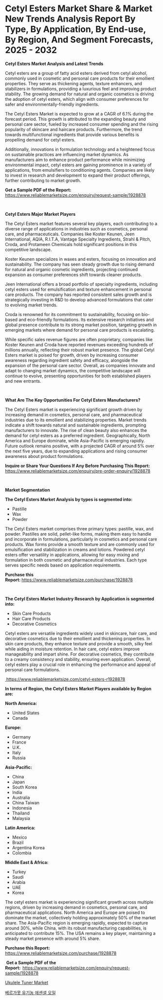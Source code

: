 <p><h1>Cetyl Esters Market Share & Market New Trends Analysis Report By Type, By Application, By End-use, By Region, And Segment Forecasts, 2025 - 2032</h1></p><p><strong>Cetyl Esters Market Analysis and Latest Trends</strong></p>
<p><p>Cetyl esters are a group of fatty acid esters derived from cetyl alcohol, commonly used in cosmetic and personal care products for their emollient properties. They serve as thickening agents, texture enhancers, and stabilizers in formulations, providing a luxurious feel and improving product stability. The growing demand for natural and organic cosmetics is driving the adoption of cetyl esters, which align with consumer preferences for safer and environmentally-friendly ingredients.</p><p>The Cetyl Esters Market is expected to grow at a CAGR of 6.1% during the forecast period. This growth is attributed to the expanding beauty and personal care sector, fueled by increased consumer spending and the rising popularity of skincare and haircare products. Furthermore, the trend towards multifunctional ingredients that provide various benefits is propelling demand for cetyl esters. </p><p>Additionally, innovations in formulation technology and a heightened focus on sustainable practices are influencing market dynamics. As manufacturers aim to enhance product performance while minimizing environmental impact, cetyl esters are gaining prominence in a variety of applications, from emulsifiers to conditioning agents. Companies are likely to invest in research and development to expand their product offerings, further contributing to market growth.</p></p>
<p><strong>Get a Sample PDF of the Report:&nbsp;</strong> <a href="https://www.reliablemarketsize.com/enquiry/request-sample/1928878?utm_campaign=1103&utm_medium=2&utm_source=Github&utm_content=ia&utm_term=16012025&utm_id=cetyl-esters">https://www.reliablemarketsize.com/enquiry/request-sample/1928878</a></p>
<p>&nbsp;</p>
<p><strong>Cetyl Esters Major Market Players</strong></p>
<p><p>The Cetyl Esters market features several key players, each contributing to a diverse range of applications in industries such as cosmetics, personal care, and pharmaceuticals. Companies like Koster Keunen, Jeen International, AQIA, R.I.T.A, Vantage Specialty Ingredients, Strahl & Pitch, Croda, and Protameen Chemicals hold significant positions in this competitive landscape.</p><p>Koster Keunen specializes in waxes and esters, focusing on innovation and sustainability. The company has seen steady growth due to rising demand for natural and organic cosmetic ingredients, projecting continued expansion as consumer preferences shift towards cleaner products.</p><p>Jeen International offers a broad portfolio of specialty ingredients, including cetyl esters used for emulsification and texture enhancement in personal care products. The company has reported consistent sales growth and is strategically investing in R&D to develop advanced formulations that cater to evolving market trends.</p><p>Croda is renowned for its commitment to sustainability, focusing on bio-based and eco-friendly formulations. Its extensive research initiatives and global presence contribute to its strong market position, targeting growth in emerging markets where demand for personal care products is escalating.</p><p>While specific sales revenue figures are often proprietary, companies like Koster Keunen and Croda have reported revenues exceeding hundreds of millions annually, reflecting their robust market presence. The global Cetyl Esters market is poised for growth, driven by increasing consumer awareness regarding ingredient safety and efficacy, alongside the expansion of the personal care sector. Overall, as companies innovate and adapt to changing market dynamics, the competitive landscape will continue to evolve, presenting opportunities for both established players and new entrants.</p></p>
<p>&nbsp;</p>
<p><strong>What Are The Key Opportunities For Cetyl Esters Manufacturers?</strong></p>
<p><p>The Cetyl Esters market is experiencing significant growth driven by increasing demand in cosmetics, personal care, and pharmaceutical industries due to its emollient and stabilizing properties. Market trends indicate a shift towards natural and sustainable ingredients, prompting manufacturers to innovate. The rise of clean beauty also enhances the demand for cetyl esters as a preferred ingredient. Geographically, North America and Europe dominate, while Asia-Pacific is emerging rapidly. Future outlook remains positive, with a projected CAGR of around 5% over the next five years, due to expanding applications and rising consumer awareness about product formulations.</p></p>
<p><strong>Inquire or Share Your Questions If Any Before Purchasing This Report:</strong> <a href="https://www.reliablemarketsize.com/enquiry/pre-order-enquiry/1928878?utm_campaign=1103&utm_medium=2&utm_source=Github&utm_content=ia&utm_term=16012025&utm_id=cetyl-esters">https://www.reliablemarketsize.com/enquiry/pre-order-enquiry/1928878</a></p>
<p>&nbsp;</p>
<p><strong>Market Segmentation</strong></p>
<p><strong>The Cetyl Esters Market Analysis by types is segmented into:</strong></p>
<p><ul><li>Pastille</li><li>Wax</li><li>Powder</li></ul></p>
<p><p>The Cetyl Esters market comprises three primary types: pastille, wax, and powder. Pastilles are solid, pellet-like forms, making them easy to handle and incorporate in formulations, particularly in cosmetics and personal care products. Wax forms provide a smooth texture and are commonly used for emulsification and stabilization in creams and lotions. Powdered cetyl esters offer versatility in applications, allowing for easy mixing and formulation in both cosmetic and pharmaceutical industries. Each type serves specific needs based on application requirements.</p></p>
<p><strong>Purchase this Report:&nbsp;</strong><a href="https://www.reliablemarketsize.com/purchase/1928878?utm_campaign=1103&utm_medium=2&utm_source=Github&utm_content=ia&utm_term=16012025&utm_id=cetyl-esters">https://www.reliablemarketsize.com/purchase/1928878</a></p>
<p>&nbsp;</p>
<p><strong>The Cetyl Esters Market Industry Research by Application is segmented into:</strong></p>
<p><ul><li>Skin Care Products</li><li>Hair Care Products</li><li>Decorative Cosmetics</li></ul></p>
<p><p>Cetyl esters are versatile ingredients widely used in skincare, hair care, and decorative cosmetics due to their emollient and thickening properties. In skin care products, they enhance texture and provide a smooth, silky feel while aiding in moisture retention. In hair care, cetyl esters improve manageability and impart shine. For decorative cosmetics, they contribute to a creamy consistency and stability, ensuring even application. Overall, cetyl esters play a crucial role in enhancing the performance and appeal of personal care formulations.</p></p>
<p><a href="https://www.reliablemarketsize.com/cetyl-esters-r1928878?utm_campaign=1103&utm_medium=2&utm_source=Github&utm_content=ia&utm_term=16012025&utm_id=cetyl-esters">&nbsp;https://www.reliablemarketsize.com/cetyl-esters-r1928878</a></p>
<p><strong>In terms of Region, the Cetyl Esters Market Players available by Region are:</strong></p>
<p>
    <p> <strong> North America: </strong>
        <ul>
            <li>United States</li>
            <li>Canada</li>
        </ul>
        </p> 
    <p> <strong> Europe: </strong>
        <ul>
            <li>Germany</li>
            <li>France</li>
            <li>U.K.</li>
            <li>Italy</li>
            <li>Russia</li>
        </ul>
        </p> 
    <p> <strong> Asia-Pacific: </strong>
        <ul>
            <li>China</li>
            <li>Japan</li>
            <li>South Korea</li>
            <li>India</li>
            <li>Australia</li>
            <li>China Taiwan</li>
            <li>Indonesia</li>
            <li>Thailand</li>
            <li>Malaysia</li>
        </ul>
        </p> 
    <p> <strong> Latin America: </strong>
        <ul>
            <li>Mexico</li>
            <li>Brazil</li>
            <li>Argentina Korea</li>
            <li>Colombia</li>
        </ul>
        </p> 
    <p> <strong> Middle East & Africa: </strong>
        <ul>
            <li>Turkey</li>
            <li>Saudi</li>
            <li>Arabia</li>
            <li>UAE</li>
            <li>Korea</li>
        </ul>
    </p>
    </p>
<p><p>The cetyl esters market is experiencing significant growth across multiple regions, driven by increasing demand in cosmetics, personal care, and pharmaceutical applications. North America and Europe are poised to dominate the market, collectively holding approximately 50% of the market share. The Asia-Pacific region is emerging rapidly, expected to capture around 30%, while China, with its robust manufacturing capabilities, is anticipated to contribute 15%. The USA remains a key player, maintaining a steady market presence with around 5% share.</p></p>
<p><strong>Purchase this Report: </strong><a href="https://www.reliablemarketsize.com/purchase/1928878?utm_campaign=1103&utm_medium=2&utm_source=Github&utm_content=ia&utm_term=16012025&utm_id=cetyl-esters">https://www.reliablemarketsize.com/purchase/1928878</a></p>
<p>&nbsp;<strong>Get a Sample PDF of the Report:&nbsp;&nbsp;</strong><a href="https://www.reliablemarketsize.com/enquiry/request-sample/1928878?utm_campaign=1103&utm_medium=2&utm_source=Github&utm_content=ia&utm_term=16012025&utm_id=cetyl-esters">https://www.reliablemarketsize.com/enquiry/request-sample/1928878</a></p>
<p><strong></strong></p>
<p><p><a href="https://github.com/gdfhhhj/Market-Research-Report-List-7/blob/main/ukulele-tuner-market.md?utm_campaign=1103&utm_medium=2&utm_source=Github&utm_content=ia&utm_term=16012025&utm_id=cetyl-esters">Ukulele Tuner Market</a></p><p><a href="https://github.com/sougarounis/Market-Research-Report-List-6/blob/main/977612931344.md?utm_campaign=1103&utm_medium=2&utm_source=Github&utm_content=ia&utm_term=16012025&utm_id=cetyl-esters">베르가못 유기농 에센셜 오일</a></p></p>